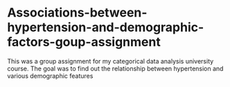 # Associations-between-hypertension-and-demographic-factors-goup-assignment
This was a group assignment for my categorical data analysis university course. The goal was to find out the relationship between hypertension and various demographic features
